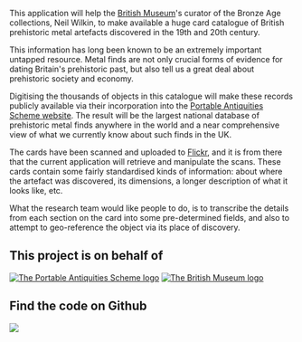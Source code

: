 This application will help the [British Museum](http://www.britishmuseum.org "The BM website")'s curator of the Bronze
Age collections, Neil Wilkin, to make available a huge card catalogue of British prehistoric metal artefacts discovered
in the 19th and 20th century.

This information has long been known to be an extremely important untapped resource. Metal finds are not only crucial
forms of evidence for dating Britain's prehistoric past, but also tell us a great deal about prehistoric society and economy.

Digitising the thousands of objects in this catalogue will make these records publicly available via their incorporation into the
[Portable Antiquities Scheme website](http://finds.org.uk "PAS website"). The result will be the largest national
database of prehistoric metal finds anywhere in the world and a near comprehensive view of what we currently know about
such finds in the UK.

The cards have been scanned and uploaded to [Flickr](https://www.flickr.com/photos/micropasts/), and it is from there
that the current application will retrieve and manipulate the scans. These cards contain some fairly standardised kinds
of information: about where the artefact was discovered, its dimensions, a longer description of what it looks like, etc.

What the research team would like people to do, is to transcribe the details from each section on the card into some
pre-determined fields, and also to attempt to geo-reference the object via its place of discovery.

## This project is on behalf of

[![The Portable Antiquities Scheme logo](/static/img/pasrgbsize4.jpg)](http://finds.org.uk)
[![The British Museum logo](/static/img/bmBlackWhite.png)](http://britishmuseum.org)

## Find the code on Github

[![](https://crowdfunded.micropasts.org/assets/learn/github-ee049d767e762a0c6626051203a31f6e.png)](http://github.com/micropasts/)